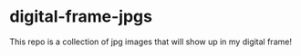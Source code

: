 digital-frame-jpgs
==================

This repo is a collection of jpg images that will show up in my digital frame!

